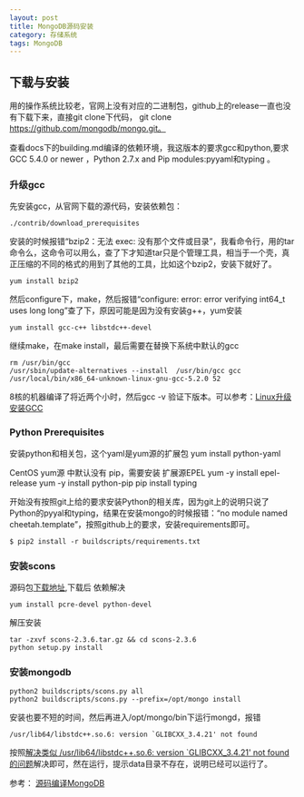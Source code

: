 ```yaml
---
layout: post
title: MongoDB源码安装
category: 存储系统
tags: MongoDB
---
```


## 下载与安装 ##
用的操作系统比较老，官网上没有对应的二进制包，github上的release一直也没有下载下来，直接git clone下代码， git clone https://github.com/mongodb/mongo.git。

查看docs下的building.md编译的依赖环境，我这版本的要求gcc和python,要求GCC 5.4.0 or newer 
，Python 2.7.x and Pip modules:pyyaml和typing 。

### 升级gcc ###
先安装gcc，从官网下载的源代码，安装依赖包：
```
./contrib/download_prerequisites
```   
安装的时候报错“bzip2：无法 exec: 没有那个文件或目录”，我看命令行，用的tar命令么，这命令可以用么，查了下才知道tar只是个管理工具，相当于一个壳，真正压缩的不同的格式的用到了其他的工具，比如这个bzip2，安装下就好了。  
```
yum install bzip2 
```  
然后configure下，make，然后报错“configure: error: error verifying int64_t uses long long”查了下，原因可能是因为没有安装g++，yum安装  
```
yum install gcc-c++ libstdc++-devel
```  
继续make，在make install，最后需要在替换下系统中默认的gcc  
```
rm /usr/bin/gcc
/usr/sbin/update-alternatives --install  /usr/bin/gcc gcc /usr/local/bin/x86_64-unknown-linux-gnu-gcc-5.2.0 52
```
8核的机器编译了将近两个小时，然后gcc -v 验证下版本。可以参考：[Linux升级安装GCC](https://itbilu.com/linux/management/V1vdnt9ll.html)

### Python Prerequisites ###
安装python和相关包，这个yaml是yum源的扩展包
yum install python-yaml

CentOS yum源 中默认没有 pip，需要安装 扩展源EPEL
yum -y install epel-release
yum -y install python-pip
pip install typing

开始没有按照git上给的要求安装Python的相关库，因为git上的说明只说了Python的pyyal和typing，结果在安装mongo的时候报错：“no module named cheetah.template”，按照github上的要求，安装requirements即可。

```
$ pip2 install -r buildscripts/requirements.txt
```

### 安装scons ###
源码包[下载地址](http://iweb.dl.sourceforge.net/project/scons/scons/2.3.6/scons-2.3.6.tar.gz),下载后
依赖解决
```
yum install pcre-devel python-devel
```
解压安装
```
tar -zxvf scons-2.3.6.tar.gz && cd scons-2.3.6
python setup.py install
```

### 安装mongodb ###
```
python2 buildscripts/scons.py all
python2 buildscripts/scons.py --prefix=/opt/mongo install
```

安装也要不短的时间，然后再进入/opt/mongo/bin下运行mongd，报错
```
/usr/lib64/libstdc++.so.6: version `GLIBCXX_3.4.21' not found
```
按照[解决类似 /usr/lib64/libstdc++.so.6: version `GLIBCXX_3.4.21' not found 的问题](https://itbilu.com/linux/management/NymXRUieg.html)解决即可，然在运行，提示data目录不存在，说明已经可以运行了。


参考：
[源码编译MongoDB](http://moelove.info/2015/09/13/%E6%BA%90%E7%A0%81%E7%BC%96%E8%AF%91MongoDB/)

